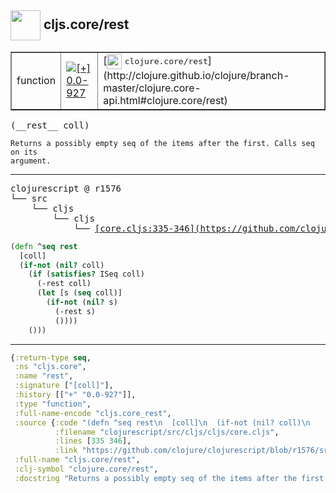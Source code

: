 ## <img width="48px" valign="middle" src="http://i.imgur.com/Hi20huC.png"> cljs.core/rest

 <table border="1">
<tr>
<td>function</td>
<td><a href="https://github.com/cljsinfo/api-refs/tree/0.0-927"><img valign="middle" alt="[+] 0.0-927" src="https://img.shields.io/badge/+-0.0--927-lightgrey.svg"></a> </td>
<td>
[<img height="24px" valign="middle" src="http://i.imgur.com/1GjPKvB.png"> <samp>clojure.core/rest</samp>](http://clojure.github.io/clojure/branch-master/clojure.core-api.html#clojure.core/rest)
</td>
</tr>
</table>

 <samp>
(__rest__ coll)<br>
</samp>

```
Returns a possibly empty seq of the items after the first. Calls seq on its
argument.
```

---

 <pre>
clojurescript @ r1576
└── src
    └── cljs
        └── cljs
            └── <ins>[core.cljs:335-346](https://github.com/clojure/clojurescript/blob/r1576/src/cljs/cljs/core.cljs#L335-L346)</ins>
</pre>

```clj
(defn ^seq rest
  [coll]
  (if-not (nil? coll)
    (if (satisfies? ISeq coll)
      (-rest coll)
      (let [s (seq coll)]
        (if-not (nil? s)
          (-rest s)
          ())))
    ()))
```


---

```clj
{:return-type seq,
 :ns "cljs.core",
 :name "rest",
 :signature ["[coll]"],
 :history [["+" "0.0-927"]],
 :type "function",
 :full-name-encode "cljs.core_rest",
 :source {:code "(defn ^seq rest\n  [coll]\n  (if-not (nil? coll)\n    (if (satisfies? ISeq coll)\n      (-rest coll)\n      (let [s (seq coll)]\n        (if-not (nil? s)\n          (-rest s)\n          ())))\n    ()))",
          :filename "clojurescript/src/cljs/cljs/core.cljs",
          :lines [335 346],
          :link "https://github.com/clojure/clojurescript/blob/r1576/src/cljs/cljs/core.cljs#L335-L346"},
 :full-name "cljs.core/rest",
 :clj-symbol "clojure.core/rest",
 :docstring "Returns a possibly empty seq of the items after the first. Calls seq on its\nargument."}

```
